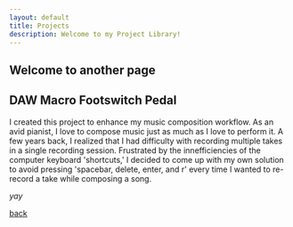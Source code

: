```yaml
---
layout: default
title: Projects
description: Welcome to my Project Library!
---
```


## Welcome to another page

## DAW Macro Footswitch Pedal 
I created this project to enhance my music composition workflow. As an avid pianist, I love to compose music just as much as I love to perform it. A few years back, I realized that I had difficulty with recording multiple takes in a single recording session. Frustrated by the innefficiencies of the computer keyboard 'shortcuts,' I decided to come up with my own solution to avoid pressing 'spacebar, delete, enter, and r' every time I wanted to re-record a take while composing a song.

_yay_

[back](./)
